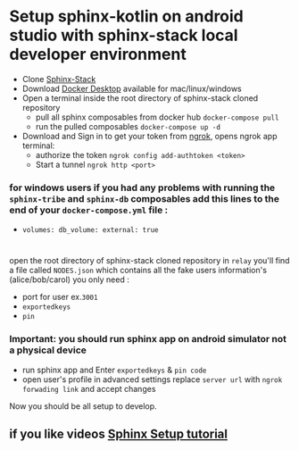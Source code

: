 # Setup sphinx-kotlin on android studio with sphinx-stack local developer environment

- Clone [Sphinx-Stack](https://github.com/stakwork/sphinx-stack)
- Download [Docker Desktop](https://www.docker.com/products/docker-desktop/) available for mac/linux/windows
- Open a terminal inside the root directory of sphinx-stack cloned repository
    - pull all sphinx composables from docker hub `docker-compose pull`
    - run the pulled composables `docker-compose up -d`
- Download and Sign in to get your token from [ngrok](https://ngrok.com/download), opens ngrok app terminal:
    - authorize the token `ngrok config add-authtoken <token>`
    - Start a tunnel `ngrok http <port>`

### for windows users if you had any problems with running the `sphinx-tribe` and `sphinx-db` composables add this lines to the end of your `docker-compose.yml` file :
- `volumes:
  db_volume:
  external: true`

#
open the root directory of sphinx-stack cloned repository in `relay` you'll find a file called `NODES.json` which contains all the fake users information's (alice/bob/carol) you only need :
- port for user ex.`3001`
- `exportedkeys`
- `pin`


### Important: you should run sphinx app on android simulator not a physical device
- run sphinx app and Enter `exportedkeys` & `pin code`
- open user's profile in advanced settings replace `server url` with `ngrok forwading link` and accept changes

Now you should be all setup to develop.

## if you like videos [Sphinx Setup tutorial](https://drive.google.com/file/d/1W81jD0hYx39smUdGp1QUiZNosY2H0aEp/view?usp=sharing)
